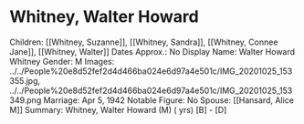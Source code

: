 # Whitney, Walter Howard

Children: [[Whitney, Suzanne]], [[Whitney, Sandra]], [[Whitney, Connee Jane]], [[Whitney, Walter]]
Dates Approx.: No
Display Name: Walter Howard Whitney
Gender: M
Images: ../../People%20e8d52fef2d4d466ba024e6d97a4e501c/IMG_20201025_153355.jpg, ../../People%20e8d52fef2d4d466ba024e6d97a4e501c/IMG_20201025_153349.png
Marriage: Apr 5, 1942
Notable Figure: No
Spouse: [[Hansard, Alice M]]
Summary: Whitney, Walter Howard (M) ( yrs)
[B]  - [D]